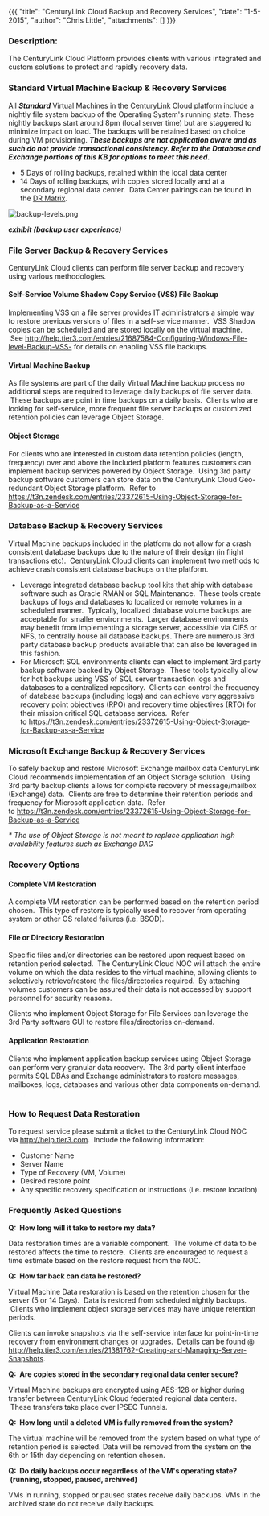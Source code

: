 {{{
  "title": "CenturyLink Cloud Backup and Recovery Services",
  "date": "1-5-2015",
  "author": "Chris Little",
  "attachments": []
}}}

<h3>Description:</h3>
<p>The CenturyLink Cloud Platform provides clients with various integrated and custom solutions to protect and rapidly recovery data. &nbsp;</p>
<h3>Standard Virtual Machine Backup &amp; Recovery Services</h3>
<p>All <em><strong>Standard</strong> </em>Virtual Machines in the CenturyLink Cloud platform include a nightly file system backup of the Operating System's running state. These nightly backups start around 8pm (local server time) but are staggered to minimize
  impact on load. The backups will be retained based on choice during VM provisioning.&nbsp;<em><strong>These backups are&nbsp;not application aware and as such do not provide transactional consistency. Refer to the Database and Exchange portions of this KB for options to meet this need.</strong></em>
</p>
<ul>
  <li>5 Days of rolling backups, retained within the local data center</li>
  <li>14 Days of rolling backups, with copies stored locally and at a secondary regional data center. &nbsp;Data Center pairings can be found in the <a href="https://t3n.zendesk.com/entries/22023314-Disaster-Recovery-Comparison-Matrix" target="_blank">DR Matrix</a>.&nbsp;</li>
</ul>
<p><img src="https://t3n.zendesk.com/attachments/token/WfLAlIfI5SnFrTHRjUgXD6teQ/?name=backup-levels.png" alt="backup-levels.png" />
</p>
<p><em><strong>exhibit (backup user experience)</strong></em>
</p>
<h3>File Server Backup &amp; Recovery Services</h3>
<p>CenturyLink Cloud clients can perform file server backup and recovery using various methodologies. &nbsp;</p>
<h4>Self-Service Volume Shadow Copy Service (VSS) File Backup</h4>
<p>Implementing VSS on a file server provides IT administrators a simple way to restore previous versions of files in a self-service manner. &nbsp;VSS Shadow copies can be scheduled and are stored locally on the virtual machine. &nbsp;See&nbsp;<a href="http://help.tier3.com/entries/21687584-Configuring-Windows-File-level-Backup-VSS-">http://help.tier3.com/entries/21687584-Configuring-Windows-File-level-Backup-VSS-</a>&nbsp;for
  details on enabling VSS file backups.</p>
<h4>Virtual Machine Backup</h4>
<p>As file systems are part of the daily Virtual Machine backup process no additional steps are required to leverage daily backups of file server data. &nbsp;These backups are point in time backups on a daily basis. &nbsp;Clients who are looking for self-service,
  more frequent file server backups or customized retention policies can leverage Object Storage.</p>
<h4>Object Storage&nbsp;</h4>
<p>For clients who are interested in custom data retention policies (length, frequency) over and above the included platform features customers can implement backup services powered by Object Storage. &nbsp;Using 3rd party backup software customers can store
  data on the CenturyLink Cloud Geo-redundant Object Storage platform. &nbsp;Refer to <a href="https://t3n.zendesk.com/entries/23372615-Using-Object-Storage-for-Backup-as-a-Service" target="_blank">https://t3n.zendesk.com/entries/23372615-Using-Object-Storage-for-Backup-as-a-Service</a>&nbsp;</p>
<h3>Database Backup &amp; Recovery Services</h3>
<p>Virtual Machine backups included in the platform do not allow for a crash consistent database backups due to the nature of their design (in flight transactions etc). &nbsp;CenturyLink Cloud clients can implement two methods to achieve crash consistent
  database backups on the platform. &nbsp; &nbsp;</p>
<ul>
  <li>Leverage integrated database backup tool kits that ship with database software such as Oracle RMAN or SQL Maintenance. &nbsp;These tools create backups of logs and databases to localized or remote volumes in a scheduled manner. &nbsp;Typically, localized
    database volume backups are acceptable for smaller environments. &nbsp;Larger database environments may benefit from implementing a storage server, accessible via CIFS or NFS, to centrally house all database backups. There are numerous 3rd party database
    backup products available that can also be leveraged in this fashion. &nbsp;</li>
  <li>For Microsoft SQL environments clients can elect to implement 3rd party backup software backed by Object Storage. &nbsp;These tools typically allow for hot backups using VSS of SQL server transaction logs and databases to a centralized repository. &nbsp;Clients
    can control the frequency of database backups (including logs) and can achieve very aggressive recovery point objectives (RPO) and recovery time objectives (RTO) for their mission critical SQL database services. &nbsp;Refer to&nbsp;<a href="https://t3n.zendesk.com/entries/23372615-Using-Object-Storage-for-Backup-as-a-Service"
    target="_blank">https://t3n.zendesk.com/entries/23372615-Using-Object-Storage-for-Backup-as-a-Service</a>
  </li>
</ul>
<h3>Microsoft Exchange Backup &amp; Recovery Services</h3>
<p>To safely backup and restore Microsoft Exchange mailbox data CenturyLink Cloud recommends implementation of an Object Storage solution. &nbsp;Using 3rd party backup clients allows for complete recovery of message/mailbox (Exchange) data. &nbsp;Clients
  are free to determine their retention periods and frequency for Microsoft application data. &nbsp;Refer to&nbsp;<a href="https://t3n.zendesk.com/entries/23372615-Using-Object-Storage-for-Backup-as-a-Service" target="_blank">https://t3n.zendesk.com/entries/23372615-Using-Object-Storage-for-Backup-as-a-Service</a>
</p>
<p><em>* The use of Object Storage is not meant to replace application high availability features such as Exchange DAG</em>
</p>
<h3>Recovery Options</h3>
<h4>Complete VM Restoration</h4>
<p>A complete VM restoration can be performed based on the retention period chosen. &nbsp;This type of restore is typically used to recover from operating system or other OS related failures (i.e. BSOD). &nbsp; &nbsp;&nbsp;</p>
<h4>File or Directory Restoration</h4>
<p>Specific files and/or directories can be restored upon request based on retention period selected. &nbsp;The CenturyLink Cloud NOC will attach the entire volume on which the data resides to the virtual machine, allowing clients to selectively retrieve/restore
  the files/directories required. &nbsp;By attaching volumes customers can be assured their data is not accessed by support personnel for security reasons. &nbsp;</p>
<p>Clients who implement Object Storage for File Services can leverage the 3rd Party software GUI to restore files/directories on-demand.&nbsp;&nbsp;</p>
<h4>Application Restoration</h4>
<p>Clients who implement application backup services using Object Storage can perform very granular data recovery. &nbsp;The 3rd party client interface permits SQL DBAs and Exchange administrators to restore messages, mailboxes, logs, databases and various
  other data components on-demand. &nbsp; &nbsp; &nbsp;&nbsp;</p>
<h3>How to Request Data Restoration</h3>
<p>To request service please submit a ticket to the CenturyLink Cloud NOC via&nbsp;<a href="http://help.tier3.com/">http://help.tier3.com</a>. &nbsp;Include the following information:</p>
<ul>
  <li>Customer Name</li>
  <li>Server Name</li>
  <li>Type of Recovery (VM, Volume)</li>
  <li>Desired restore point</li>
  <li>Any specific recovery specification or instructions (i.e. restore location)</li>
</ul>
<h3>Frequently Asked Questions</h3>
<p><strong>Q:&nbsp; How long will it take to restore my data?</strong>
</p>
<p>Data restoration times are a variable component. &nbsp;The volume of data to be restored affects the time to restore. &nbsp;Clients are encouraged to request a time estimate based on the restore request from the NOC. &nbsp;</p>
<p><strong>Q:&nbsp;</strong><strong>&nbsp;How far back can data be restored?&nbsp;</strong>
</p>
<p>Virtual Machine Data restoration is based on the retention chosen for the server (5 or 14 Days). &nbsp;Data is restored from scheduled nightly backups. &nbsp;Clients who implement object storage services may have unique retention periods. &nbsp;</p>
<p>Clients can invoke snapshots via the self-service interface for point-in-time recovery from environment changes or upgrades. &nbsp;Details can be found @ <a href="http://help.tier3.com/entries/21381762-Creating-and-Managing-Server-Snapshots">http://help.tier3.com/entries/21381762-Creating-and-Managing-Server-Snapshots</a>.</p>
<p><strong>Q: &nbsp;Are copies stored in the secondary regional data center secure?</strong>
</p>
<p>Virtual Machine backups are encrypted using AES-128 or higher during transfer between CenturyLink Cloud federated regional data centers. &nbsp;These transfers take place over IPSEC Tunnels. &nbsp;</p>
<p><strong>Q: &nbsp;How long until a deleted VM is fully removed from the system?<br /></strong>
</p>
<p>The virtual machine will be removed from the system based on what type of retention period is selected. Data will be removed from the system on the 6th or 15th day depending on retention chosen.</p>
<p><strong>Q: &nbsp;Do daily backups occur regardless of the VM's operating state? &nbsp;(running, stopped, paused, archived)<br /></strong>
</p>
<p>VMs in running, stopped or paused states receive daily backups. VMs in the archived state do not receive daily backups.&nbsp;</p>
<p>&nbsp;</p>